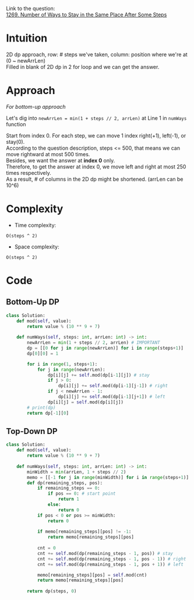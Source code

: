 
Link to the question:</br>
[1269. Number of Ways to Stay in the Same Place After Some Steps](https://leetcode.com/problems/number-of-ways-to-stay-in-the-same-place-after-some-steps/description/)

# Intuition
<!-- Describe your first thoughts on how to solve this problem. -->
2D dp approach, row: # steps we've taken, column: position where we're at (0 ~ newArrLen)</br>
Filled in blank of 2D dp in 2 for loop and we can get the answer.</br>

# Approach
<!-- Describe your approach to solving the problem. -->
_For bottom-up approach_</br>

Let's dig into ```newArrLen = min(1 + steps // 2, arrLen)``` at Line 1 in ```numWays``` function</br>

Start from index 0. For each step, we can move 1 index right(+1), left(-1), or stay(0).</br>
According to the question description, steps <= 500, that means we can move rightward at most 500 times.</br>
Besides, we want the answer at **index 0** only.</br>
Therefore, to get the answer at index 0, we move left and right at most 250 times respectively.</br>
As a result, # of columns in the 2D dp might be shortened. (arrLen can be 10^6)

# Complexity
- Time complexity:
<!-- Add your time complexity here, e.g. $$O(n)$$ -->
    O(steps ^ 2)
- Space complexity:
<!-- Add your space complexity here, e.g. $$O(n)$$ -->
    O(steps ^ 2)
# Code
## Bottom-Up DP
```python
class Solution:
    def mod(self, value):
        return value % (10 ** 9 + 7)
    
    def numWays(self, steps: int, arrLen: int) -> int:
        newArrLen = min(1 + steps // 2, arrLen) # IMPORTANT
        dp = [[0 for j in range(newArrLen)] for i in range(steps+1)]
        dp[0][0] = 1

        for i in range(1, steps+1):
            for j in range(newArrLen):
                dp[i][j] += self.mod(dp[i-1][j]) # stay
                if j > 0:
                    dp[i][j] += self.mod(dp[i-1][j-1]) # right
                if j < newArrLen - 1:
                    dp[i][j] += self.mod(dp[i-1][j+1]) # left
                dp[i][j] = self.mod(dp[i][j])
        # print(dp)
        return dp[-1][0]
```


## Top-Down DP
```python
class Solution:
    def mod(self, value):
        return value % (10 ** 9 + 7)
    
    def numWays(self, steps: int, arrLen: int) -> int:
        minWidth = min(arrLen, 1 + steps // 2)
        memo = [[-1 for j in range(minWidth)] for i in range(steps+1)]
        def dp(remaining_steps, pos):
            if remaining_steps == 0:
                if pos == 0: # start point
                    return 1
                else:
                    return 0
            if pos < 0 or pos >= minWidth:
                return 0
            
            if memo[remaining_steps][pos] != -1:
                return memo[remaining_steps][pos]
            
            cnt = 0
            cnt += self.mod(dp(remaining_steps - 1, pos)) # stay
            cnt += self.mod(dp(remaining_steps - 1, pos - 1)) # right
            cnt += self.mod(dp(remaining_steps - 1, pos + 1)) # left

            memo[remaining_steps][pos] = self.mod(cnt)
            return memo[remaining_steps][pos]
        
        return dp(steps, 0)         
```
